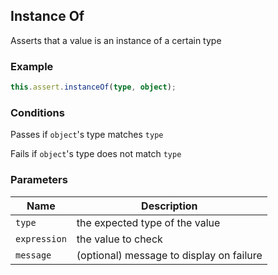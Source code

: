 ## Instance Of 

Asserts that a value is an instance of a certain type 

### Example 

```ts 
this.assert.instanceOf(type, object);
``` 

### Conditions 

Passes if `object`'s type matches `type`

Fails if `object`'s type does not match `type` 

### Parameters 

| Name | Description | 
|---|---| 
| `type` | the expected type of the value |
| `expression` | the value to check |
| `message` | (optional) message to display on failure |